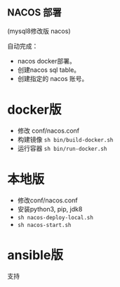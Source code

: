 NACOS 部署
---
(mysql8修改版 nacos)

自动完成：
- nacos docker部署。
- 创建nacos sql table。
- 创建指定的 nacos 账号。

docker版
===
- 修改 conf/nacos.conf
- 构建镜像 `sh bin/build-docker.sh`
- 运行容器 `sh bin/run-docker.sh `

本地版
===
- 修改conf/nacos.conf
- 安装python3, pip, jdk8
- `sh nacos-deploy-local.sh`
- `sh nacos-start.sh`

ansible版
===
支持